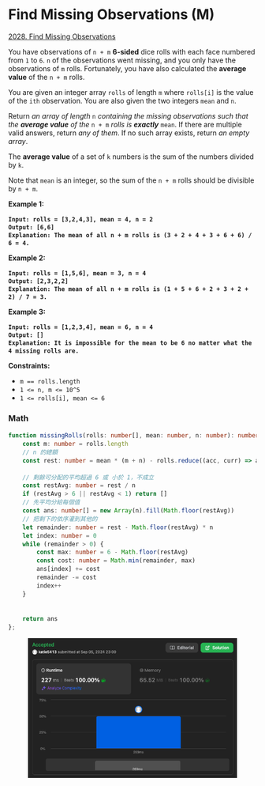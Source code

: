 # Find Missing Observations (M)

[2028. Find Missing Observations](https://leetcode.com/problems/find-missing-observations/)



You have observations of `n + m` **6-sided** dice rolls with each face numbered from `1` to `6`. `n` of the observations went missing, and you only have the observations of `m` rolls. Fortunately, you have also calculated the **average value** of the `n + m` rolls.

You are given an integer array `rolls` of length `m` where `rolls[i]` is the value of the `ith` observation. You are also given the two integers `mean` and `n`.

Return _an array of length_ `n` _containing the missing observations such that the **average value** of the_ `n + m` _rolls is **exactly**_ `mean`. If there are multiple valid answers, return _any of them_. If no such array exists, return _an empty array_.

The **average value** of a set of `k` numbers is the sum of the numbers divided by `k`.

Note that `mean` is an integer, so the sum of the `n + m` rolls should be divisible by `n + m`.

&#x20;

**Example 1:**

<pre><code><strong>Input: rolls = [3,2,4,3], mean = 4, n = 2
</strong><strong>Output: [6,6]
</strong><strong>Explanation: The mean of all n + m rolls is (3 + 2 + 4 + 3 + 6 + 6) / 6 = 4.
</strong></code></pre>

**Example 2:**

<pre><code><strong>Input: rolls = [1,5,6], mean = 3, n = 4
</strong><strong>Output: [2,3,2,2]
</strong><strong>Explanation: The mean of all n + m rolls is (1 + 5 + 6 + 2 + 3 + 2 + 2) / 7 = 3.
</strong></code></pre>

**Example 3:**

<pre><code><strong>Input: rolls = [1,2,3,4], mean = 6, n = 4
</strong><strong>Output: []
</strong><strong>Explanation: It is impossible for the mean to be 6 no matter what the 4 missing rolls are.
</strong></code></pre>

&#x20;

**Constraints:**

* `m == rolls.length`
* `1 <= n, m <= 10^5`
* `1 <= rolls[i], mean <= 6`



### Math

```typescript
function missingRolls(rolls: number[], mean: number, n: number): number[] {
    const m: number = rolls.length
    // n 的總額
    const rest: number = mean * (m + n) - rolls.reduce((acc, curr) => acc + curr, 0)

    // 剩餘可分配的平均超過 6 或 小於 1，不成立
    const restAvg: number = rest / n
    if (restAvg > 6 || restAvg < 1) return []
    // 先平均分給每個值
    const ans: number[] = new Array(n).fill(Math.floor(restAvg))
    // 把剩下的依序灌到其他的
    let remainder: number = rest - Math.floor(restAvg) * n
    let index: number = 0
    while (remainder > 0) {
        const max: number = 6 - Math.floor(restAvg)
        const cost: number = Math.min(remainder, max)
        ans[index] += cost
        remainder -= cost
        index++
    }


    return ans
};
```



<figure><img src="../.gitbook/assets/截圖 2024-09-05 晚上11.02.20.png" alt=""><figcaption></figcaption></figure>
